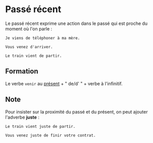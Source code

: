 # Passé récent

Le passé récent exprime une action dans le passé qui est proche du moment où l'on parle :

```text
Je viens de téléphoner à ma mère.

Vous venez d'arriver.

Le train vient de partir.
```

## Formation

Le verbe `venir` au [présent](présent.md) + " de/d' " + verbe à l'infinitif.

## Note

Pour insister sur la proximité du passé et du présent, on peut ajouter l'adverbe **juste** :

```text
Le train vient juste de partir.

Vous venez juste de finir votre contrat.
```
